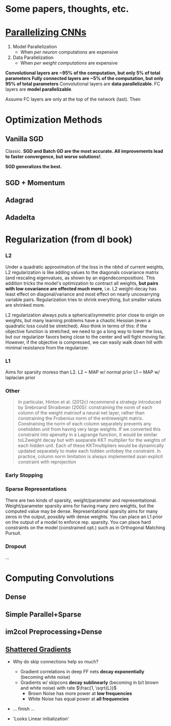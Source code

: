 # Some papers, thoughts, etc.

# [Parallelizing CNNs](https://arxiv.org/pdf/1404.5997.pdfs://arxiv.org/pdf/1404.5997.pdf)

1. Model Parallelization
	- When *per neuron* computations are expensive
2. Data Parallelization
	- When *per weight computations* are expensive

**Convolutional layers are ~95% of the computation, but only __5% of total parameters__**
**Fully connected layers are ~5% of the computation, but only __95% of total parameters__**
Convolutional layers are __data parallelizable__.
FC layers are __model parallelizable__.

Assume FC layers are only at the top of the network (last). Then

# Optimization Methods
## Vanilla SGD
Classic.
**__SGD and Batch GD are the most accurate. All improvements lead to faster convergence, but worse solutions!__**.

__SGD generalizes the best.__
## SGD + Momentum

## Adagrad

## Adadelta

# Regularization (from dl book)
### L2
Under a quadratic approximation of the loss in the nbhd of current weights, L2 regularization is like adding values to the diagonals covariance matrix (and rescaling eigenvalues, as shown by an eigendecomposition). This addition tricks the model's optimization to contract all weights, __but pairs with low covariance are effected much more__, i.e. L2 weight-decay has least effect on diagonal/variance and most effect on nearly uncovarrying variable pairs. Regularization tries to shrink everything, but smaller values are shrinked more.

L2 regularization always puts a spherical/symmetric prior close to origin on weights, but many learning problems have a chaotic Hessian (even a quadratic loss could be stretched). Also think in terms of this: if the objective function is stretched, we need to go a long way to lower the loss, but our regularizer favors being close to the center and will fight moving far. However, if the objective is compressed, we can easily walk down hill with minimal resistance from the regularizer.

### L1
Aims for sparsity moreso than L2.
L2 ~ MAP w/ normal prior
L1 ~ MAP w/ laplacian prior

### Other
> In particular, Hinton et al. (2012c) recommend a strategy introduced by Srebroand Shraibman (2005): constraining the norm of each column of the weight matrixof a neural net layer, rather than constraining the Frobenius norm of the entireweight matrix. Constraining the norm of each column separately prevents any onehidden unit from having very large weights. If we converted this constraint into apenalty in a Lagrange function, it would be similar toL2weight decay but with aseparate KKT multiplier for the weights of each hidden unit. Each of these KKTmultipliers would be dynamically updated separately to make each hidden unitobey the constraint. In practice, column norm limitation is always implemented asan explicit constraint with reprojection

### Early Stopping

### Sparse Representations
There are two kinds of sparsity, weight/parameter and representational.
Weight/parameter sparsity aims for having many zero weights, but the computed value may be dense.
Representational sparsity aims for many zeros in the output, possibly with dense weights.
You can place an L1 prior on the output of a model to enforce rep. sparsity.
You can place hard constraints on the model (constrained opt.) such as in Orthogonal Matching Pursuit.

### Dropout
...


# Computing Convolutions
## Dense
## Simple Parallel+Sparse
## im2col Preprocessing+Dense

## [Shattered Gradients](https://arxiv.org/pdf/1702.08591.pdf)
  - Why do skip connections help so much?
  	- Gradient correlations in deep FF nets **decay exponentially** (becoming white noise)
	- Gradients w/ skipcons **decay sublinearly** (becoming in b/t brown and white noise) with rate $\frac{1, \sqrt{L}}$
		- Brown Noise has more power at __low frequencies__
		- White Noise has equal power at __all frequencies__
  - ... finish ...
  
  - 'Looks Linear initialization'
